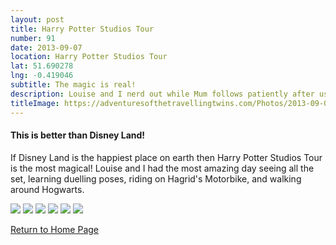 ```yaml
---
layout: post
title: Harry Potter Studios Tour
number: 91
date: 2013-09-07
location: Harry Potter Studios Tour
lat: 51.690278
lng: -0.419046
subtitle: The magic is real!
description: Louise and I nerd out while Mum follows patiently after us
titleImage: https://adventuresofthetravellingtwins.com/Photos/2013-09-07-HarryPotter/IMG_4303.JPG
---
```


<h4>This is better than Disney Land!</h4>

If Disney Land is the happiest place on earth then Harry Potter Studios Tour is the most magical!
Louise and I had the most amazing day seeing all the set, learning duelling poses, riding on Hagrid's Motorbike, and walking around Hogwarts.

<img src="https://adventuresofthetravellingtwins.com/Photos/2013-09-07-HarryPotter/IMG_4292.JPG" class="image1">
<img src="https://adventuresofthetravellingtwins.com/Photos/2013-09-07-HarryPotter/IMG_4114.JPG" class="image1">
<img src="https://adventuresofthetravellingtwins.com/Photos/2013-09-07-HarryPotter/IMG_4305.JPG" class="image1">
<img src="https://adventuresofthetravellingtwins.com/Photos/2013-09-07-HarryPotter/IMG_4167.JPG" class="image1">
<img src="https://adventuresofthetravellingtwins.com/Photos/2013-09-07-HarryPotter/P1010266.JPG" class="image1">
<img src="https://adventuresofthetravellingtwins.com/Photos/2013-09-07-HarryPotter/IMG_4060.JPG" class="image1">


<a href="https://adventuresofthetravellingtwins.com/">Return to Home Page</a>
